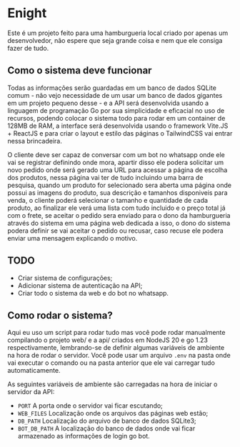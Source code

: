 # Enight

Este é um projeto feito para uma hamburgueria local criado por apenas um desenvolvedor,
não espere que seja grande coisa e nem que ele consiga fazer de tudo.

## Como o sistema deve funcionar

Todas as informações serão guardadas em um banco de dados SQLite comum - não
vejo necessidade de um usar um banco de dados gigantes em um projeto pequeno
desse - e a API será desenvolvida usando a linguagem de programação Go por sua
simplicidade e eficacial no uso de recursos, podendo colocar o sistema todo
para rodar em um container de 128MB de RAM, a interface será desenvolvida
usando o framework Vite.JS + ReactJS e para criar o layout e estilo das páginas
o TailwindCSS vai entrar nessa brincadeira.

O cliente deve ser capaz de conversar com um bot no whatsapp onde ele vai se
registrar definindo onde mora, apartir disso ele podera solicitar um novo
pedido onde será gerado uma URL para acessar a página de escolha dos produtos,
nessa página vai ter de tudo incluindo uma barra de pesquisa, quando um produto
for selecionado sera aberta uma página onde possui as imagens do produto, sua
descrição e tamanhos disponiveis para venda, o cliente poderá selecionar o
tamanho e quantidade de cada produto, ao finalizar ele verá uma lista com tudo
incluido e o preço total já com o frete, se aceitar o pedido sera enviado para
o dono da hamburgueria através do sistema em uma página web dedicada a isso, o
dono do sistema podera definir se vai aceitar o pedido ou recusar, caso recuse
ele podera enviar uma mensagem explicando o motivo.

## TODO

  - Criar sistema de configurações;
  - Adicionar sistema de autenticação na API;
  - Criar todo o sistema da web e do bot no whatsapp.


## Como rodar o sistema?

Aqui eu uso um script para rodar tudo mas você pode rodar manualmente
compilando o projeto web/ e a api/ criados em NodeJS 20 e go 1.23
respectivamente, lembrando-se de definir algumas variáveis de ambiente na hora
de rodar o servidor. Você pode usar um arquivo `.env` na pasta onde vai
executar o comando ou na pasta anterior que ele vai carregar tudo
automaticamente.

As seguintes variáveis de ambiente são carregadas na hora de iniciar o servidor
da API:

  - `PORT` A porta onde o servidor vai ficar escutando;
  - `WEB_FILES` Localização onde os arquivos das páginas web estão;
  - `DB_PATH` Localização do arquivo de banco de dados SQLite3;
  - `BOT_DB_PATH` A localização do banco de dados onde vai ficar armazenado as informações de login go bot.